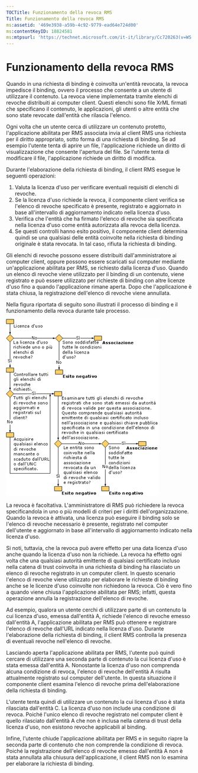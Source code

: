 ```yaml
---
TOCTitle: Funzionamento della revoca RMS
Title: Funzionamento della revoca RMS
ms:assetid: '469e3938-a59b-4c92-9779-ead64e724d00'
ms:contentKeyID: 18824581
ms:mtpsurl: 'https://technet.microsoft.com/it-it/library/Cc720263(v=WS.10)'
---
```


Funzionamento della revoca RMS
==============================

Quando in una richiesta di binding è coinvolta un'entità revocata, la revoca impedisce il binding, ovvero il processo che consente a un utente di utilizzare il contenuto. La revoca viene implementata tramite elenchi di revoche distribuiti ai computer client. Questi elenchi sono file XrML firmati che specificano il contenuto, le applicazioni, gli utenti o altre entità che sono state revocate dall'entità che rilascia l'elenco.

Ogni volta che un utente cerca di utilizzare un contenuto protetto, l'applicazione abilitata per RMS associata invia al client RMS una richiesta per il diritto appropriato, sotto forma di una richiesta di binding. Se ad esempio l'utente tenta di aprire un file, l'applicazione richiede un diritto di visualizzazione che consente l'apertura del file. Se l'utente tenta di modificare il file, l'applicazione richiede un diritto di modifica.

Durante l'elaborazione della richiesta di binding, il client RMS esegue le seguenti operazioni:

1.  Valuta la licenza d'uso per verificare eventuali requisiti di elenchi di revoche.
2.  Se la licenza d'uso richiede la revoca, il componente client verifica se l'elenco di revoche specificato è presente, registrato e aggiornato in base all'intervallo di aggiornamento indicato nella licenza d'uso.
3.  Verifica che l'entità che ha firmato l'elenco di revoche sia specificata nella licenza d'uso come entità autorizzata alla revoca della licenza.
4.  Se questi controlli hanno esito positivo, il componente client determina quindi se una qualsiasi delle entità coinvolte nella richiesta di binding originale è stata revocata. In tal caso, rifiuta la richiesta di binding.

Gli elenchi di revoche possono essere distribuiti dall'amministratore ai computer client, oppure possono essere scaricati sul computer mediante un'applicazione abilitata per RMS, se richiesto dalla licenza d'uso. Quando un elenco di revoche viene utilizzato per il binding di un contenuto, viene registrato e può essere utilizzato per richieste di binding con altre licenze d'uso fino a quando l'applicazione rimane aperta. Dopo che l'applicazione è stata chiusa, la registrazione dell'elenco di revoche viene annullata.

Nella figura riportata di seguito sono illustrati il processo di binding e il funzionamento della revoca durante tale processo.

![](images/Cc720263.81aa2d70-d261-49ad-b446-96a2eddba1a5(WS.10).gif "Processo di associazione")

La revoca è facoltativa. L'amministratore di RMS può richiedere la revoca specificandola in uno o più modelli di criteri per i diritti dell'organizzazione. Quando la revoca è attivata, una licenza può eseguire il binding solo se l'elenco di revoche necessario è presente, registrato nel computer dell'utente e aggiornato in base all'intervallo di aggiornamento indicato nella licenza d'uso.

Si noti, tuttavia, che la revoca può avere effetto per una data licenza d'uso anche quando la licenza d'uso non la richiede. La revoca ha effetto ogni volta che una qualsiasi autorità emittente di qualsiasi certificato incluso nella catena di trust coinvolta in una richiesta di binding ha rilasciato un elenco di revoche registrato in un computer client. In questo scenario l'elenco di revoche viene utilizzato per elaborare le richieste di binding anche se le licenze d'uso coinvolte non richiedono la revoca. Ciò è vero fino a quando viene chiusa l'applicazione abilitata per RMS; infatti, questa operazione annulla la registrazione dell'elenco di revoche.

Ad esempio, qualora un utente cerchi di utilizzare parte di un contenuto la cui licenza d'uso, emessa dall'entità A, richiede l'elenco di revoche emesso dall'entità A, l'applicazione abilitata per RMS può ottenere e registrare l'elenco di revoche dall'URL indicato nella licenza d'uso. Durante l'elaborazione della richiesta di binding, il client RMS controlla la presenza di eventuali revoche nell'elenco di revoche.

Lasciando aperta l'applicazione abilitata per RMS, l'utente può quindi cercare di utilizzare una seconda parte di contenuto la cui licenza d'uso è stata emessa dall'entità A. Nonostante la licenza d'uso non comprenda alcuna condizione di revoca, l'elenco di revoche dell'entità A risulta attualmente registrato sul computer dell'utente. In questa situazione il componente client esamina l'elenco di revoche prima dell'elaborazione della richiesta di binding.

L'utente tenta quindi di utilizzare un contenuto la cui licenza d'uso è stata rilasciata dall'entità C. La licenza d'uso non include una condizione di revoca. Poiché l'unico elenco di revoche registrato nel computer client è quello rilasciato dall'entità A che non è inclusa nella catena di trust della licenza d'uso, non esistono revoche applicabili al binding.

Infine, l'utente chiude l'applicazione abilitata per RMS e in seguito riapre la seconda parte di contenuto che non comprende la condizione di revoca. Poiché la registrazione dell'elenco di revoche emesso dall'entità A non è stata annullata alla chiusura dell'applicazione, il client RMS non lo esamina per elaborare la richiesta di binding.
